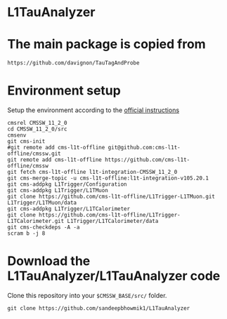 # L1TauAnalyzer

# The main package is copied from 

```
https://github.com/davignon/TauTagAndProbe
```

#  Environment setup

Setup the environment according to the [official instructions](https://twiki.cern.ch/twiki/bin/view/CMSPublic/SWGuideL1TStage2Instructions)

```
cmsrel CMSSW_11_2_0
cd CMSSW_11_2_0/src
cmsenv
git cms-init
#git remote add cms-l1t-offline git@github.com:cms-l1t-offline/cmssw.git
git remote add cms-l1t-offline https://github.com/cms-l1t-offline/cmssw
git fetch cms-l1t-offline l1t-integration-CMSSW_11_2_0
git cms-merge-topic -u cms-l1t-offline:l1t-integration-v105.20.1
git cms-addpkg L1Trigger/Configuration
git cms-addpkg L1Trigger/L1TMuon
git clone https://github.com/cms-l1t-offline/L1Trigger-L1TMuon.git L1Trigger/L1TMuon/data
git cms-addpkg L1Trigger/L1TCalorimeter
git clone https://github.com/cms-l1t-offline/L1Trigger-L1TCalorimeter.git L1Trigger/L1TCalorimeter/data
git cms-checkdeps -A -a
scram b -j 8
```


# Download the L1TauAnalyzer/L1TauAnalyzer code

Clone this repository into your `$CMSSW_BASE/src/` folder.

```
git clone https://github.com/sandeepbhowmik1/L1TauAnalyzer
```
